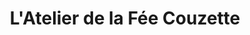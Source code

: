 ---
title: "L'Atelier de la Fée Couzette"
url: /chambery/latelier-de-la-fee-couzette/
shop: Textil
---
